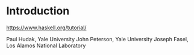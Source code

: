 # Introduction

https://www.haskell.org/tutorial/

Paul Hudak, Yale University
John Peterson, Yale University
Joseph Fasel, Los Alamos National Laboratory
